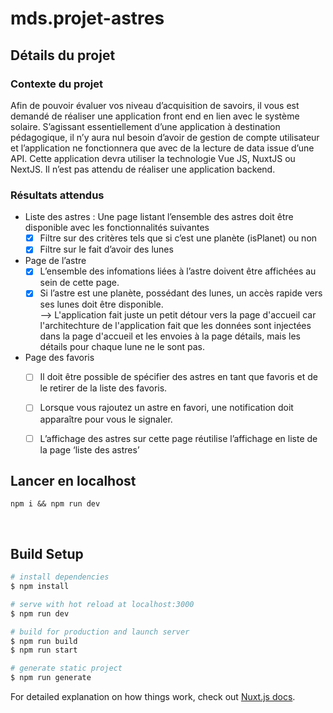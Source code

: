 # mds.projet-astres

## Détails du projet
### Contexte du projet
Afin de pouvoir évaluer vos niveau d’acquisition de savoirs, il vous est demandé de réaliser une application front end en lien avec le système solaire.
S’agissant essentiellement d’une application à destination pédagogique, il n’y aura nul besoin d’avoir de gestion de compte utilisateur et l’application ne fonctionnera que avec de la lecture de data issue d’une API. 
Cette application devra utiliser la technologie Vue JS, NuxtJS ou NextJS. 
Il n’est pas attendu de réaliser une application backend.

### Résultats attendus
- Liste des astres : Une page listant l’ensemble des astres doit être disponible avec les fonctionnalités suivantes
  - [x] Filtre sur des critères tels que si c’est une planète (isPlanet) ou non
  - [x] Filtre sur le fait d’avoir des lunes
- Page de l’astre
  - [x] L’ensemble des infomations liées à l’astre doivent être affichées au sein de cette page.
  - [x] Si l’astre est une planète, possédant des lunes, un accès rapide vers ses lunes doit être disponible.  
  --> L'application fait juste un petit détour vers la page d'accueil car l'architechture de l'application fait que les données sont injectées dans la page d'accueil et les envoies à la page détails, mais les détails pour chaque lune ne le sont pas. 
- Page des favoris
  - [ ] Il doit être possible de spécifier des astres en tant que favoris et de le retirer de la liste des favoris. 
  - [ ] Lorsque vous rajoutez un astre en favori, une notification doit apparaître pour vous le signaler.
  - [ ] L’affichage des astres sur cette page réutilise l’affichage en liste de la page ‘liste des astres’


## Lancer en localhost 

`npm i && npm run dev` 

<br>

## Build Setup

```bash
# install dependencies
$ npm install

# serve with hot reload at localhost:3000
$ npm run dev

# build for production and launch server
$ npm run build
$ npm run start

# generate static project
$ npm run generate
```

For detailed explanation on how things work, check out [Nuxt.js docs](https://nuxtjs.org).
